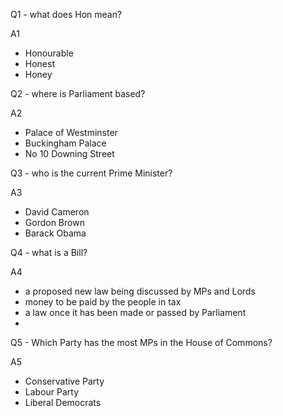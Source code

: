 Q1 - what does Hon mean?

A1
- Honourable
- Honest
- Honey

Q2 - where is Parliament based?

A2
- Palace of Westminster
- Buckingham Palace
- No 10 Downing Street

Q3 - who is the current Prime Minister?

A3
- David Cameron
- Gordon Brown
- Barack Obama

Q4 - what is a Bill?

A4
- a proposed new law being discussed by MPs and Lords
- money to be paid by the people in tax
- a law once it has been made or passed by Parliament
- 

Q5 - Which Party has the most MPs in the House of Commons?

A5
- Conservative Party
- Labour Party
- Liberal Democrats

